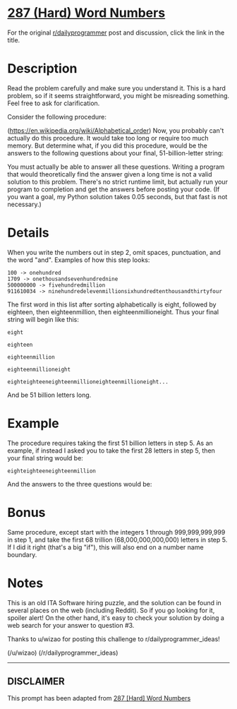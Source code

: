 # [287 (Hard) Word Numbers](https://www.reddit.com/r/dailyprogrammer/comments/57fzcv/20161014_challenge_287_hard_word_numbers/)

For the original [r/dailyprogrammer](https://www.reddit.com/r/dailyprogrammer/) post and discussion, click the link in the title.

# Description
Read the problem carefully and make sure you understand it. This is a hard problem, so if it seems straightforward, you might be misreading something. Feel free to ask for clarification.

Consider the following procedure:

(https://en.wikipedia.org/wiki/Alphabetical_order)
Now, you probably can't actually do this procedure. It would take too long or require too much memory. But determine what, if you did this procedure, would be the answers to the following questions about your final, 51-billion-letter string:

You must actually be able to answer all these questions. Writing a program that would theoretically find the answer given a long time is not a valid solution to this problem. There's no strict runtime limit, but actually run your program to completion and get the answers before posting your code. (If you want a goal, my Python solution takes 0.05 seconds, but that fast is not necessary.)

# Details
When you write the numbers out in step 2, omit spaces, punctuation, and the word "and". Examples of how this step looks:


```
100 -> onehundred
1709 -> onethousandsevenhundrednine
500000000 -> fivehundredmillion
911610034 -> ninehundredelevenmillionsixhundredtenthousandthirtyfour
```
The first word in this list after sorting alphabetically is eight, followed by eighteen, then eighteenmillion, then eighteenmillioneight. Thus your final string will begin like this:


```
eight
```

```
eighteen
```

```
eighteenmillion
```

```
eighteenmillioneight
```

```
eighteighteeneighteenmillioneighteenmillioneight...
```
And be 51 billion letters long.

# Example
The procedure requires taking the first 51 billion letters in step 5. As an example, if instead I asked you to take the first 28 letters in step 5, then your final string would be:


```
eighteighteeneighteenmillion
```
And the answers to the three questions would be:

# Bonus
Same procedure, except start with the integers 1 through 999,999,999,999 in step 1, and take the first 68 trillion (68,000,000,000,000) letters in step 5. If I did it right (that's a big "if"), this will also end on a number name boundary.

# Notes
This is an old ITA Software hiring puzzle, and the solution can be found in several places on the web (including Reddit). So if you go looking for it, spoiler alert! On the other hand, it's easy to check your solution by doing a web search for your answer to question #3.

Thanks to u/wizao for posting this challenge to r/dailyprogrammer_ideas!

(/u/wizao)
(/r/dailyprogrammer_ideas)

----
## **DISCLAIMER**
This prompt has been adapted from [287 [Hard] Word Numbers](https://www.reddit.com/r/dailyprogrammer/comments/57fzcv/20161014_challenge_287_hard_word_numbers/
)
